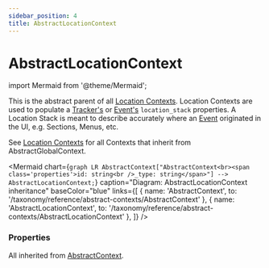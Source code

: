 ```yaml
---
sidebar_position: 4
title: AbstractLocationContext
---
```


# AbstractLocationContext

import Mermaid from '@theme/Mermaid';

This is the abstract parent of all [Location Contexts](/taxonomy/reference/location-contexts/overview.md). Location Contexts are used to populate a [Tracker's](/tracking/core-concepts/trackers) or 
[Event's](/tracking/core-concepts/events.md) `location_stack` properties. A Location Stack is meant to describe accurately where an [Event](/tracking/core-concepts/events.md) 
originated in the UI, e.g. Sections, Menus, etc.

See [Location Contexts](/taxonomy/reference/location-contexts/overview.md) for all Contexts that inherit from AbstractGlobalContext.

<Mermaid chart={`
	graph LR
		AbstractContext["AbstractContext<br><span class='properties'>id: string<br />_type: string</span>"] --> AbstractLocationContext;
`} 
  caption="Diagram: AbstractLocationContext inheritance" 
  baseColor="blue"
  links={[
    { name: 'AbstractContext', to: '/taxonomy/reference/abstract-contexts/AbstractContext' },
    { name: 'AbstractLocationContext', to: '/taxonomy/reference/abstract-contexts/AbstractLocationContext' },
  ]}
/>

### Properties
All inherited from [AbstractContext](/taxonomy/reference/abstract-contexts/overview.md#abstractcontext).
